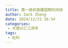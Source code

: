 ```yaml
---
title: 第一册初唐建国期时间线
author: Zack Zheng
date: 2024/12/31 16:54
categories:
 - 大唐兴亡三百年
tags:
 - 社科
---
```


<simple-img src="https://gitee.com/zackzhengxy/picGallery/raw/main/imgs/初唐创业建国期.png"></simple-img>

